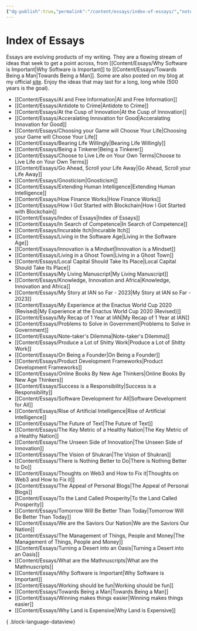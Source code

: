 ```yaml
---
{"dg-publish":true,"permalink":"/content/essays/index-of-essays/","noteIcon":"2"}
---
```


# Index of Essays

Essays are evolving products of my writing. They are a flowing stream of ideas that seek to get a point across, from [[Content/Essays/Why Software is Important\|Why Software is Important]] to [[Content/Essays/Towards Being a Man\|Towards Being a Man]]. Some are also posted on my blog at my official [site](https://mwaweru.com). Enjoy the ideas that may last for a long, long while (500 years is the goal).
- [[Content/Essays/AI and Free Information\|AI and Free Information]]
- [[Content/Essays/Antidote to Crime\|Antidote to Crime]]
- [[Content/Essays/At the Cusp of Innovation\|At the Cusp of Innovation]]
- [[Content/Essays/Acceralating Innovation for Good\|Acceralating Innovation for Good]]
- [[Content/Essays/Choosing your Game will Choose Your Life\|Choosing your Game will Choose Your Life]]
- [[Content/Essays/Bearing Life Willingly\|Bearing Life Willingly]]
- [[Content/Essays/Being a Tinkerer\|Being a Tinkerer]]
- [[Content/Essays/Choose to Live Life on Your Own Terms\|Choose to Live Life on Your Own Terms]]
- [[Content/Essays/Go Ahead, Scroll your Life Away\|Go Ahead, Scroll your Life Away]]
- [[Content/Essays/Gnosticism\|Gnosticism]]
- [[Content/Essays/Extending Human Intelligence\|Extending Human Intelligence]]
- [[Content/Essays/How Finance Works\|How Finance Works]]
- [[Content/Essays/How I Got Started with Blockchain\|How I Got Started with Blockchain]]
- [[Content/Essays/Index of Essays\|Index of Essays]]
- [[Content/Essays/In Search of Competence\|In Search of Competence]]
- [[Content/Essays/Incurable Itch\|Incurable Itch]]
- [[Content/Essays/Living in the Software Age\|Living in the Software Age]]
- [[Content/Essays/Innovation is a Mindset\|Innovation is a Mindset]]
- [[Content/Essays/Living in a Ghost Town\|Living in a Ghost Town]]
- [[Content/Essays/Local Capital Should Take Its Place\|Local Capital Should Take Its Place]]
- [[Content/Essays/My Living Manuscript\|My Living Manuscript]]
- [[Content/Essays/Knowledge, Innovation and Africa\|Knowledge, Innovation and Africa]]
- [[Content/Essays/My Story at IAN so Far - 2023\|My Story at IAN so Far - 2023]]
- [[Content/Essays/My Experience at the Enactus World Cup 2020 (Revised)\|My Experience at the Enactus World Cup 2020 (Revised)]]
- [[Content/Essays/My Recap of 1 Year at IAN\|My Recap of 1 Year at IAN]]
- [[Content/Essays/Problems to Solve in Government\|Problems to Solve in Government]]
- [[Content/Essays/Note-taker's Dilemma\|Note-taker's Dilemma]]
- [[Content/Essays/Produce a Lot of Shitty Work\|Produce a Lot of Shitty Work]]
- [[Content/Essays/On Being a Founder\|On Being a Founder]]
- [[Content/Essays/Product Development Frameworks\|Product Development Frameworks]]
- [[Content/Essays/Online Books By New Age Thinkers\|Online Books By New Age Thinkers]]
- [[Content/Essays/Success is a Responsibility\|Success is a Responsibility]]
- [[Content/Essays/Software Development for All\|Software Development for All]]
- [[Content/Essays/Rise of Artificial Intelligence\|Rise of Artificial Intelligence]]
- [[Content/Essays/The Future of Text\|The Future of Text]]
- [[Content/Essays/The Key Metric of a Healthy Nation\|The Key Metric of a Healthy Nation]]
- [[Content/Essays/The Unseen Side of Innovation\|The Unseen Side of Innovation]]
- [[Content/Essays/The Vision of Shukran\|The Vision of Shukran]]
- [[Content/Essays/There is Nothing Better to Do\|There is Nothing Better to Do]]
- [[Content/Essays/Thoughts on Web3 and How to Fix it\|Thoughts on Web3 and How to Fix it]]
- [[Content/Essays/The Appeal of Personal Blogs\|The Appeal of Personal Blogs]]
- [[Content/Essays/To the Land Called Prosperity\|To the Land Called Prosperity]]
- [[Content/Essays/Tomorrow Will Be Better Than Today\|Tomorrow Will Be Better Than Today]]
- [[Content/Essays/We are the Saviors Our Nation\|We are the Saviors Our Nation]]
- [[Content/Essays/The Management of Things, People and Money\|The Management of Things, People and Money]]
- [[Content/Essays/Turning a Desert into an Oasis\|Turning a Desert into an Oasis]]
- [[Content/Essays/What are the Mathnuscripts\|What are the Mathnuscripts]]
- [[Content/Essays/Why Software is Important\|Why Software is Important]]
- [[Content/Essays/Working should be fun\|Working should be fun]]
- [[Content/Essays/Towards Being a Man\|Towards Being a Man]]
- [[Content/Essays/Winning makes things easier\|Winning makes things easier]]
- [[Content/Essays/Why Land is Expensive\|Why Land is Expensive]]

{ .block-language-dataview}


